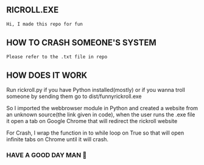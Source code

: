 ## RICROLL.EXE
    Hi, I made this repo for fun

## HOW TO CRASH SOMEONE'S SYSTEM
    Please refer to the .txt file in repo

## HOW DOES IT WORK
Run rickroll.py if you have Python installed(mostly) or if you wanna troll someone by sending them go to dist/funnyrickroll.exe

So I imported the webbrowser module in Python and created a website from an unknown source(the link given in code), when the user runs the .exe file it open a tab on Google Chrome that will redirect the rickroll website

For Crash, I wrap the function in to while loop on True so that will open infinite tabs on Chrome until it will crash.
    
### HAVE A GOOD DAY MAN 🙌
